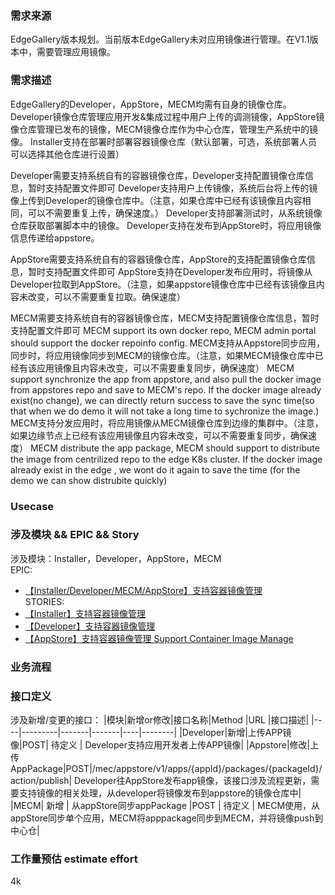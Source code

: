 ### 需求来源
EdgeGallery版本规划。当前版本EdgeGallery未对应用镜像进行管理。在V1.1版本中，需要管理应用镜像。
### 需求描述
EdgeGallery的Developer，AppStore，MECM均需有自身的镜像仓库。Developer镜像仓库管理应用开发&集成过程中用户上传的调测镜像，AppStore镜像仓库管理已发布的镜像，MECM镜像仓库作为中心仓库，管理生产系统中的镜像。
Installer支持在部署时部署容器镜像仓库（默认部署，可选，系统部署人员可以选择其他仓库进行设置）

Developer需要支持系统自有的容器镜像仓库，Developer支持配置镜像仓库信息，暂时支持配置文件即可
Developer支持用户上传镜像，系统后台将上传的镜像上传到Developer的镜像仓库中。（注意，如果仓库中已经有该镜像且内容相同，可以不需要重复上传，确保速度。）
Developer支持部署测试时，从系统镜像仓库获取部署脚本中的镜像。
Developer支持在发布到AppStore时，将应用镜像信息传递给appstore。

AppStore需要支持系统自有的容器镜像仓库，AppStore的支持配置镜像仓库信息，暂时支持配置文件即可
AppStore支持在Developer发布应用时，将镜像从Developer拉取到AppStore。（注意，如果appstore镜像仓库中已经有该镜像且内容未改变，可以不需要重复拉取。确保速度）

MECM需要支持系统自有的容器镜像仓库，MECM支持配置镜像仓库信息，暂时支持配置文件即可
MECM support its own docker repo, MECM admin portal should support the docker repoinfo config.
MECM支持从Appstore同步应用，同步时，将应用镜像同步到MECM的镜像仓库。（注意，如果MECM镜像仓库中已经有该应用镜像且内容未改变，可以不需要重复同步，确保速度）
MECM support synchronize the app from appstore, and also pull the docker image from appstores repo and save to MECM's repo.
If the docker image already exist(no change), we can directly return success to save the sync time(so that when we do demo it will not take a long time to sychronize the image.)
MECM支持分发应用时，将应用镜像从MECM镜像仓库到边缘的集群中。（注意，如果边缘节点上已经有该应用镜像且内容未改变，可以不需要重复同步，确保速度）
MECM distribute the app package, MECM should support to distribute the image from centrilized repo to the edge K8s cluster.
If the docker image already exist in the edge , we wont do it again to save the time (for the demo we can show distrubite quickly)
       
### Usecase

### 涉及模块 && EPIC && Story
涉及模块：Installer，Developer，AppStore，MECM  
EPIC: 
- [【Installer/Developer/MECM/AppStore】支持容器镜像管理](https://gitee.com/OSDT/dashboard?issue_id=I2E40L)  
STORIES:
- [【Installer】支持容器镜像管理](https://gitee.com/OSDT/dashboard/issues?id=I2E3RE)  
- [【Developer】支持容器镜像管理](https://gitee.com/OSDT/dashboard/issues?id=I2E3SL)  
- [【AppStore】支持容器镜像管理 Support Container Image Manage](https://gitee.com/OSDT/dashboard/issues?id=I2E3T8)
### 业务流程

### 接口定义
涉及新增/变更的接口：
|模块|新增or修改|接口名称|Method |URL |接口描述|
|----|---------|-------|-------|----|--------|
|Developer|新增|上传APP镜像|POST| 待定义 | Developer支持应用开发者上传APP镜像|
|Appstore|修改|上传AppPackage|POST|/mec/appstore/v1/apps/{appId}/packages/{packageId}/action/publish| Developer往AppStore发布app镜像，该接口涉及流程更新，需要支持镜像的相关处理，从developer将镜像发布到appstore的镜像仓库中|
|MECM| 新增 | 从appStore同步appPackage |POST | 待定义 | MECM使用，从appStore同步单个应用，MECM将apppackage同步到MECM，并将镜像push到中心仓|


### 工作量预估 estimate effort
4k